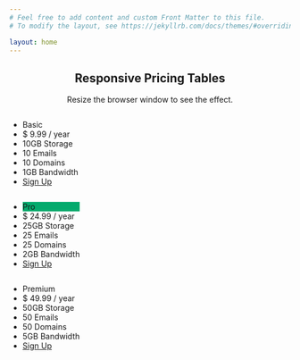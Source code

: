 ```yaml
---
# Feel free to add content and custom Front Matter to this file.
# To modify the layout, see https://jekyllrb.com/docs/themes/#overriding-theme-defaults

layout: home
---
```


<html>
<head>
<meta name="viewport" content="width=device-width, initial-scale=1.0">
<style>
#div1
* {
  box-sizing: border-box;
}

.columns {
  float:left ;
  width: 33.3%;
  padding: 8px;
}

.price {
  list-style-type: none;
  border: 1px solid #eee;
  margin: 0;
  padding: 0;
  -webkit-transition: 0.3s;
  transition: 0.3s;
}

.price:hover {
  box-shadow: 0 8px 12px 0 rgba(0,0,0,0.2)
}

.price .header {
  background-color: #111;
  color: white;
  font-size: 25px;
}

.price li {
  border-bottom: 1px solid #eee;
  padding: 20px;
  text-align: center;
}

.price .grey {
  background-color: #eee;
  font-size: 20px;
}

.button {
  background-color: #04AA6D;
  border: none;
  color: white;
  padding: 10px 25px;
  text-align: center;
  text-decoration: none;
  font-size: 18px;
}

@media only screen and (max-width: 600px) {
  .columns {
    width: 100%;
  }
}
</style>
</head>
<body>

<h2 style="text-align:center">Responsive Pricing Tables</h2>
<p style="text-align:center">Resize the browser window to see the effect.</p>

<div id="div1">
<div class="columns">
  <ul class="price">
    <li class="header">Basic</li>
    <li class="grey">$ 9.99 / year</li>
    <li>10GB Storage</li>
    <li>10 Emails</li>
    <li>10 Domains</li>
    <li>1GB Bandwidth</li>
    <li class="grey"><a href="#" class="button">Sign Up</a></li>
  </ul>
</div>
	

<div id="div1">
<div class="columns">
  <ul class="price">
    <li class="header" style="background-color:#04AA6D">Pro</li>
    <li class="grey">$ 24.99 / year</li>
    <li>25GB Storage</li>
    <li>25 Emails</li>
    <li>25 Domains</li>
    <li>2GB Bandwidth</li>
    <li class="grey"><a href="#" class="button">Sign Up</a></li>
  </ul>
</div>
	

<div id="div1">
<div class="columns">
  <ul class="price">
    <li class="header">Premium</li>
    <li class="grey">$ 49.99 / year</li>
    <li>50GB Storage</li>
    <li>50 Emails</li>
    <li>50 Domains</li>
    <li>5GB Bandwidth</li>
    <li class="grey"><a href="#" class="button">Sign Up</a></li>
  </ul>
</div>
	




